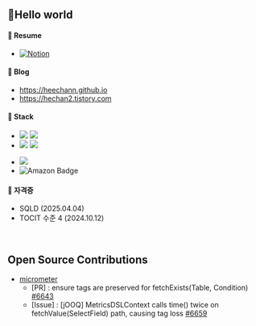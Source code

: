 ## 👋Hello world

#### 📌 Resume
- [![Notion](https://img.shields.io/badge/Notion-000000?style=for-the-badge&logo=notion&logoColor=white)](https://patch-cornflower-b10.notion.site/1b176dc29e4780e7a157e73d756ba0ea)


#### 📌 Blog
- https://heechann.github.io
- https://hechan2.tistory.com


#### 📌 Stack
<!--자바-->
- <img src="https://img.shields.io/badge/JAVA-007396?style=flat-square&logo=java&logoColor=white"/>
  <img src="https://img.shields.io/badge/Python-3776AB?style=flat-square&logo=Python&logoColor=white"/>

- <img src="https://img.shields.io/badge/spring-6DB33F?style=flat-square&logo=spring&logoColor=white"/> 
  <img src="https://img.shields.io/badge/Flask-000?logo=flask&logoColor=fff&style=plastic"/>

<!--DB-->
- <img src="https://img.shields.io/badge/mysql-4479A1?style=flat-square&logo=mysql&logoColor=black" />
- ![Amazon Badge](https://img.shields.io/badge/Amazon-F90?logo=amazon&logoColor=fff&style=flat-square)

  

#### 📌 자격증
- SQLD (2025.04.04)
- TOCIT 수준 4 (2024.10.12)

<br>

## Open Source Contributions

- [micrometer](https://github.com/micrometer-metrics/micrometer)
    - [PR] : ensure tags are preserved for fetchExists(Table, Condition) [#6643](https://github.com/micrometer-metrics/micrometer/pull/6643)
    - [Issue] : [jOOQ] MetricsDSLContext calls time() twice on fetchValue(SelectField) path, causing tag loss [#6659](https://github.com/micrometer-metrics/micrometer/issues/6659)


<!--
**Ahnheechan/Ahnheechan** is a ✨ _special_ ✨ repository because its `README.md` (this file) appears on your GitHub profile.

Here are some ideas to get you started:

- 🔭 I’m currently working on ...
- 🌱 I’m currently learning ...
- 👯 I’m looking to collaborate on ...
- 🤔 I’m looking for help with ...
- 💬 Ask me about ...
- 📫 How to reach me: ...
- 😄 Pronouns: ...
- ⚡ Fun fact: ...
-->
